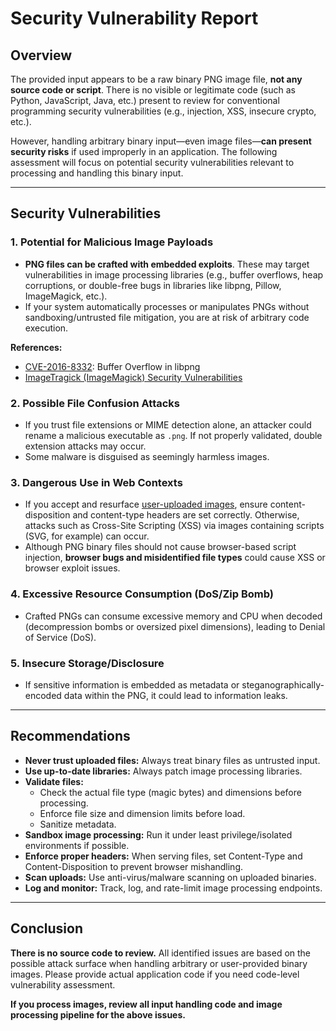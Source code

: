 # Security Vulnerability Report

## Overview

The provided input appears to be a raw binary PNG image file, **not any source code or script**. There is no visible or legitimate code (such as Python, JavaScript, Java, etc.) present to review for conventional programming security vulnerabilities (e.g., injection, XSS, insecure crypto, etc.).

However, handling arbitrary binary input—even image files—**can present security risks** if used improperly in an application. The following assessment will focus on potential security vulnerabilities relevant to processing and handling this binary input.

---

## Security Vulnerabilities

### 1. **Potential for Malicious Image Payloads**

- **PNG files can be crafted with embedded exploits**. These may target vulnerabilities in image processing libraries (e.g., buffer overflows, heap corruptions, or double-free bugs in libraries like libpng, Pillow, ImageMagick, etc.).
- If your system automatically processes or manipulates PNGs without sandboxing/untrusted file mitigation, you are at risk of arbitrary code execution.

**References:**
- [CVE-2016-8332](https://nvd.nist.gov/vuln/detail/CVE-2016-8332): Buffer Overflow in libpng
- [ImageTragick (ImageMagick) Security Vulnerabilities](https://imagetragick.com/)

### 2. **Possible File Confusion Attacks**

- If you trust file extensions or MIME detection alone, an attacker could rename a malicious executable as `.png`. If not properly validated, double extension attacks may occur.
- Some malware is disguised as seemingly harmless images.

### 3. **Dangerous Use in Web Contexts**

- If you accept and resurface [user-uploaded images](https://owasp.org/www-community/vulnerabilities/Unrestricted_File_Upload), ensure content-disposition and content-type headers are set correctly. Otherwise, attacks such as Cross-Site Scripting (XSS) via images containing scripts (SVG, for example) can occur.
- Although PNG binary files should not cause browser-based script injection, **browser bugs and misidentified file types** could cause XSS or browser exploit issues.

### 4. **Excessive Resource Consumption (DoS/Zip Bomb)**

- Crafted PNGs can consume excessive memory and CPU when decoded (decompression bombs or oversized pixel dimensions), leading to Denial of Service (DoS).

### 5. **Insecure Storage/Disclosure**

- If sensitive information is embedded as metadata or steganographically-encoded data within the PNG, it could lead to information leaks.

---

## Recommendations

- **Never trust uploaded files:** Always treat binary files as untrusted input.
- **Use up-to-date libraries:** Always patch image processing libraries.
- **Validate files:** 
    - Check the actual file type (magic bytes) and dimensions before processing.
    - Enforce file size and dimension limits before load.
    - Sanitize metadata.
- **Sandbox image processing:** Run it under least privilege/isolated environments if possible.
- **Enforce proper headers:** When serving files, set Content-Type and Content-Disposition to prevent browser mishandling.
- **Scan uploads:** Use anti-virus/malware scanning on uploaded binaries.
- **Log and monitor:** Track, log, and rate-limit image processing endpoints.

---

## Conclusion

**There is no source code to review.** All identified issues are based on the possible attack surface when handling arbitrary or user-provided binary images. Please provide actual application code if you need code-level vulnerability assessment.

**If you process images, review all input handling code and image processing pipeline for the above issues.**